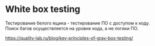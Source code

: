 # White box testing
Тестирование белого ящика - тестирование ПО с доступом к коду. Поиск багов осуществляется на уровне кода, а не логики ПО.

https://quality-lab.ru/blog/key-principles-of-gray-box-testing/  